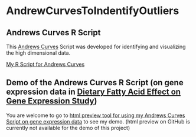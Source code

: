 # AndrewCurvesToIndentifyOutliers

## Andrews Curves R Script

This  <a href="https://www.jstor.org/stable/2528964?seq=1#page_scan_tab_contents">Andrews Curves</a> Script was developed for identifying and visualizing the high dimensional data.

<a href="https://github.com/JingwenX/AndrewCurvesToIndentifyOutliers/blob/master/Andrews.R">My R Script for Andrews Curves</a>

## Demo of the Andrews Curves R Script (on gene expression data in <a href="https://www.ncbi.nlm.nih.gov/bioproject/PRJNA109993"> Dietary Fatty Acid Effect on Gene Expression Study</a>)

You are welcome to go to <a href="http://htmlpreview.github.io/?https://github.com/JingwenX/AndrewCurvesToIndentifyOutliers/blob/master/JingwenXu-AndrewsCurvesDemo.html">html preview tool for using my Andrews Curves Script on gene expression data</a> to see my demo. (html preview on GitHub is currently not available for the demo of this project)
